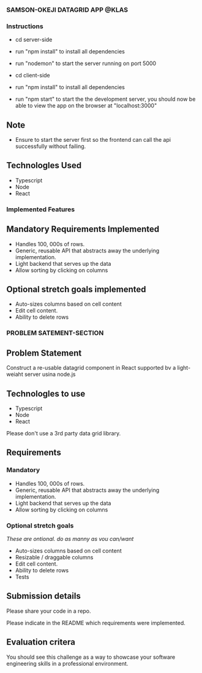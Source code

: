 ### SAMSON-OKEJI DATAGRID APP @KLAS

### Instructions

- cd server-side
- run "npm install" to install all dependencies
- run "nodemon" to start the server running on port 5000

- cd client-side
- run "npm install" to install all dependencies
- run "npm start" to start the the development server, you should now be able to view the app on the browser at "localhost:3000"

## Note
- Ensure to start the server first so the frontend can call the api successfully without failing.


## Technologles Used
- Typescript
- Node
- React


### Implemented Features
## Mandatory Requirements Implemented

- Handles 100, 000s of rows.
- Generic, reusable API that abstracts away the underlying implementation.
- Light backend that serves up the data
- Allow sorting by clicking on columns

## Optional stretch goals implemented
- Auto-sizes columns based on cell content
- Edit cell content.
- Ability to delete rows



### PROBLEM SATEMENT-SECTION

## Problem Statement
Construct a re-usable datagrid component in React supported bv a light-weiaht server usina node.js

## Technologles to use
- Typescript
- Node
- React

Please don't use a 3rd party data grid library.

## Requirements
### Mandatory
- Handles 100, 000s of rows.
- Generic, reusable API that abstracts away the underlying implementation.
- Light backend that serves up the data
- Allow sorting by clicking on columns

### Optional stretch goals
_These are ontional. do as manny as vou can/want_
- Auto-sizes columns based on cell content
- Resizable / draggable columns
- Edit cell content.
- Ability to delete rows
- Tests

## Submission details
Please share your code in a repo.

Please indicate in the README which requirements were implemented.

## Evaluation critera
You should see this challenge as a way to showcase your software engineering skills in a professional environment.
